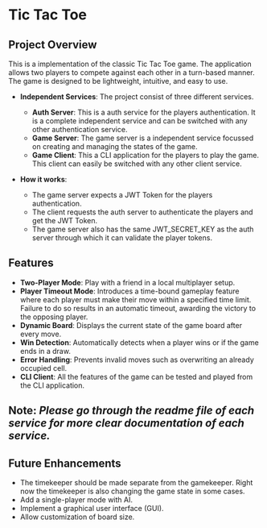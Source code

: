 # Tic Tac Toe

## Project Overview
This is a implementation of the classic Tic Tac Toe game. The application allows two players to compete against each other in a turn-based manner. The game is designed to be lightweight, intuitive, and easy to use.

- **Independent Services**: The project consist of three different services.
    - **Auth Server**: This is a auth service for the players authentication. It is a complete independent service and can be switched with any other authentication service.
    - **Game Server**: The game server is a independent service focussed on creating and managing the states of the game.
    - **Game Client**: This a CLI application for the players to play the game. This client can easily be switched with any other client service. 


- **How it works**: 
    - The game server expects a JWT Token for the players authentication.
    - The client requests the auth server to authenticate the players and get the JWT Token.
    - The game server also has the same JWT_SECRET_KEY as the auth server through which it can validate the player tokens.    


## Features

- **Two-Player Mode**: Play with a friend in a local multiplayer setup.
- **Player Timeout Mode**: Introduces a time-bound gameplay feature where each player must make their move within a specified time limit. Failure to do so results in an automatic timeout, awarding the victory to the opposing player.
- **Dynamic Board**: Displays the current state of the game board after every move.
- **Win Detection**: Automatically detects when a player wins or if the game ends in a draw.
- **Error Handling**: Prevents invalid moves such as overwriting an already occupied cell.
- **CLI Client**: All the features of the game can be tested and played from the CLI application.

## Note: _Please go through the readme file of each service for more clear documentation of each service._

## Future Enhancements

- The timekeeper should be made separate from the gamekeeper. Right now the timekeeper is also changing the game state in some cases.
- Add a single-player mode with AI.
- Implement a graphical user interface (GUI).
- Allow customization of board size.
